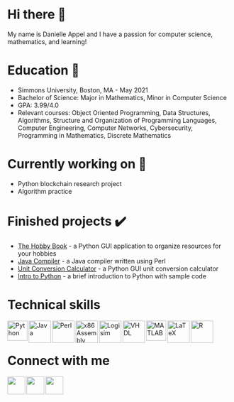 # Hi there 👋 
My name is Danielle Appel and I have a passion for computer science, mathematics, and learning! 

# Education :school_satchel:
   - Simmons University, Boston, MA - May 2021
   - Bachelor of Science: Major in Mathematics, Minor in Computer Science
   - GPA: 3.99/4.0
   - Relevant courses: Object Oriented Programming, Data Structures, Algorithms, Structure and Organization of Programming Languages, Computer Engineering, Computer Networks, Cybersecurity, Programming in Mathematics, Discrete Mathematics

# Currently working on 🔭
   - Python blockchain research project
   - Algorithm practice

# Finished projects :heavy_check_mark:
   - [The Hobby Book](https://github.com/danielleappel/The-Hobby-Book) - a Python GUI application to organize resources for your hobbies
   - [Java Compiler](https://github.com/danielleappel/Compiler) - a Java compiler written using Perl
   - [Unit Conversion Calculator](https://github.com/danielleappel/Unit_Conversion_Calculator) - a Python GUI unit conversion calculator
   - [Intro to Python](https://github.com/danielleappel/Python-Tutorial) - a brief introduction to Python with sample code

# Technical skills
</a><img src="https://camo.githubusercontent.com/9f7002fa85f5bc686e82076e686b18b1b56835800059e455b9f913a091d9083c/687474703a2f2f75706c6f61642e77696b696d656469612e6f72672f77696b6970656469612f636f6d6d6f6e732f7468756d622f632f63332f507974686f6e2d6c6f676f2d6e6f746578742e7376672f3230303070782d507974686f6e2d6c6f676f2d6e6f746578742e7376672e706e67" width=45 align=left title="Python"/></a>
</a><img src="https://i.stack.imgur.com/Lqh07.png" width=50 align=left title="Java"/></a>
</a><img src="https://cdn3.iconfinder.com/data/icons/developer-files-2-add-on/48/v-48-512.png" width=50 align=left title="Perl" /></a>
</a><img src="https://img.icons8.com/ios/452/x86.png" width=50 align=left title="x86 Assembly" /></a>
</a><img src="https://upload.wikimedia.org/wikipedia/commons/thumb/b/ba/Logisim-icon.svg/440px-Logisim-icon.svg.png" width=50 align=left title="Logisim"/></a>
</a><img src="https://img5.androidappsapk.co/xeuSfQHt8wEb-JdcXLtReGF-KO8_Rd2UMOL0vSB6bS9qlxdAGQ0VR4mM9wVeEb76EA=s100" width=50 align=left title="VHDL"/></a>
</a><img src="https://www.mathworks.com/responsive_image/100/0/0/0/0/cache/matlabcentral/profiles/765948.jpg" width=45 align=left title="MATLAB"/></a>
</a><img src="https://cdn.icon-icons.com/icons2/2148/PNG/512/latex_icon_132257.png" width=50 align=left title="LaTeX"/></a>
</a><img src="https://cdn4.iconfinder.com/data/icons/logos-and-brands/512/285_R_Project_logo-512.png" width=50 align=left title="R"/></a>
<br><br />  

# Connect with me
<a href="https://www.linkedin.com/in/dnappel/"><img src="https://user-images.githubusercontent.com/54872701/113720674-e1b9cb80-96bc-11eb-9b44-2790192b182d.png" height=40 align=left /></a>
<a href="mailto:danielle.appel.98@gmail.com"><img src="https://user-images.githubusercontent.com/54872701/113721733-c7342200-96bd-11eb-9028-0b8ab96fbf0d.png" width=40 align=left /></a>
<a href="https://www.hackerrank.com/danielle_appel_1"><img src="https://cdn1.iconfinder.com/data/icons/logos-and-brands-3/512/160_Hackerrank_logo_logos-512.png" width=40 align=left /></a>


<!--
**danielleappel/danielleappel** is a ✨ _special_ ✨ repository because its `README.md` (this file) appears on your GitHub profile.

<img src="https://image.flaticon.com/icons/png/512/8/8807.png" width=100 align=right>

Here are some ideas to get you started:

- 🔭 I’m currently working on ...
- 🌱 I’m currently learning ...
- 👯 I’m looking to collaborate on ...
- 🤔 I’m looking for help with ...
- 💬 Ask me about ...
- 📫 How to reach me: ...
- 😄 Pronouns: ...
- ⚡ Fun fact: ...
-->
